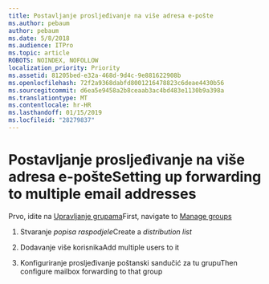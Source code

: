 ```yaml
---
title: Postavljanje prosljeđivanje na više adresa e-pošte
ms.author: pebaum
author: pebaum
ms.date: 5/8/2018
ms.audience: ITPro
ms.topic: article
ROBOTS: NOINDEX, NOFOLLOW
localization_priority: Priority
ms.assetid: 81205bed-e32a-468d-9d4c-9e881622908b
ms.openlocfilehash: 72f2a9368dabfd8001216478823c6deae4430b56
ms.sourcegitcommit: d6ea5e9458a2b8ceaab3ac4bd483e1130b9a398a
ms.translationtype: MT
ms.contentlocale: hr-HR
ms.lasthandoff: 01/15/2019
ms.locfileid: "28279837"
---
```

# <a name="setting-up-forwarding-to-multiple-email-addresses"></a><span data-ttu-id="1a558-102">Postavljanje prosljeđivanje na više adresa e-pošte</span><span class="sxs-lookup"><span data-stu-id="1a558-102">Setting up forwarding to multiple email addresses</span></span>

<span data-ttu-id="1a558-103">Prvo, idite na [Upravljanje grupama](https://portal.office.com/adminportal/home#/groups)</span><span class="sxs-lookup"><span data-stu-id="1a558-103">First, navigate to [Manage groups](https://portal.office.com/adminportal/home#/groups)</span></span>
  
1. <span data-ttu-id="1a558-104">Stvaranje *popisa raspodjele*</span><span class="sxs-lookup"><span data-stu-id="1a558-104">Create a  *distribution list*</span></span> 
    
2. <span data-ttu-id="1a558-105">Dodavanje više korisnika</span><span class="sxs-lookup"><span data-stu-id="1a558-105">Add multiple users to it</span></span>
    
3. <span data-ttu-id="1a558-106">Konfiguriranje prosljeđivanje poštanski sandučić za tu grupu</span><span class="sxs-lookup"><span data-stu-id="1a558-106">Then configure mailbox forwarding to that group</span></span>
    

